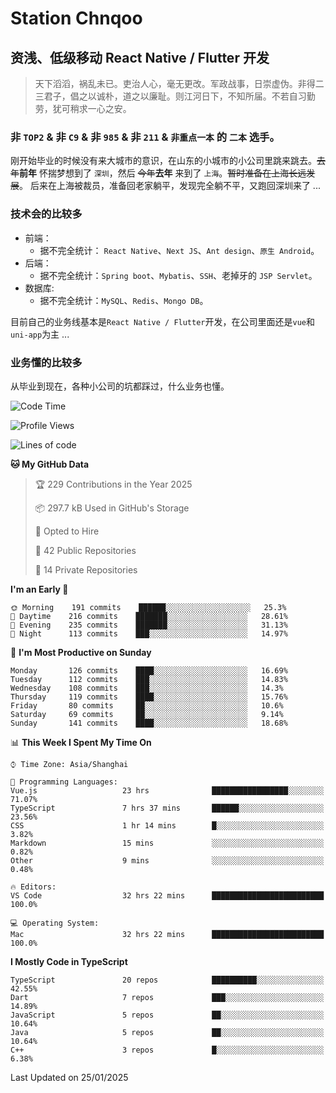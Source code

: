 # Station Chnqoo

## 资浅、低级移动 React Native / Flutter 开发

> 天下滔滔，祸乱未已。吏治人心，毫无更改。军政战事，日崇虚伪。非得二三君子，倡之以诚朴，道之以廉耻。则江河日下，不知所届。不若自习勤劳，犹可稍求一心之安。

### 非 `TOP2` & 非 `C9` & 非 `985` & 非 `211` & `非重点一本` 的 `二本` 选手。

刚开始毕业的时候没有来大城市的意识，在山东的小城市的小公司里跳来跳去。~~去年~~**前年** 怀揣梦想到了 `深圳`，然后 ~~今年~~**去年** 来到了 `上海`。~~暂时准备在上海长远发展~~。
后来在上海被裁员，准备回老家躺平，发现完全躺不平，又跑回深圳来了 ...

### 技术会的比较多

- 前端：
  - 据不完全统计： `React Native`、`Next JS`、`Ant design`、`原生 Android`。
- 后端：
  - 据不完全统计：`Spring boot`、`Mybatis`、`SSH`、老掉牙的 `JSP Servlet`。
- 数据库:
  - 据不完全统计：`MySQL`、`Redis`、`Mongo DB`。

目前自己的业务线基本是`React Native / Flutter`开发，在公司里面还是`vue`和`uni-app`为主 ...

### 业务懂的比较多

从毕业到现在，各种小公司的坑都踩过，什么业务也懂。

<!--START_SECTION:waka-->
![Code Time](http://img.shields.io/badge/Code%20Time-7%2C350%20hrs%2020%20mins-blue)

![Profile Views](http://img.shields.io/badge/Profile%20Views-0-blue)

![Lines of code](https://img.shields.io/badge/From%20Hello%20World%20I%27ve%20Written-494%20Thousand%20lines%20of%20code-blue)

**🐱 My GitHub Data** 

> 🏆 229 Contributions in the Year 2025
 > 
> 📦 297.7 kB Used in GitHub's Storage 
 > 
> 💼 Opted to Hire
 > 
> 📜 42 Public Repositories 
 > 
> 🔑 14 Private Repositories  
 > 
**I'm an Early 🐤** 

```text
🌞 Morning    191 commits    ██████░░░░░░░░░░░░░░░░░░░   25.3% 
🌆 Daytime    216 commits    ███████░░░░░░░░░░░░░░░░░░   28.61% 
🌃 Evening    235 commits    ███████░░░░░░░░░░░░░░░░░░   31.13% 
🌙 Night      113 commits    ███░░░░░░░░░░░░░░░░░░░░░░   14.97%

```
📅 **I'm Most Productive on Sunday** 

```text
Monday       126 commits    ████░░░░░░░░░░░░░░░░░░░░░   16.69% 
Tuesday      112 commits    ███░░░░░░░░░░░░░░░░░░░░░░   14.83% 
Wednesday    108 commits    ███░░░░░░░░░░░░░░░░░░░░░░   14.3% 
Thursday     119 commits    ████░░░░░░░░░░░░░░░░░░░░░   15.76% 
Friday       80 commits     ██░░░░░░░░░░░░░░░░░░░░░░░   10.6% 
Saturday     69 commits     ██░░░░░░░░░░░░░░░░░░░░░░░   9.14% 
Sunday       141 commits    ████░░░░░░░░░░░░░░░░░░░░░   18.68%

```


📊 **This Week I Spent My Time On** 

```text
⌚︎ Time Zone: Asia/Shanghai

💬 Programming Languages: 
Vue.js                   23 hrs              █████████████████░░░░░░░░   71.07% 
TypeScript               7 hrs 37 mins       ██████░░░░░░░░░░░░░░░░░░░   23.56% 
CSS                      1 hr 14 mins        █░░░░░░░░░░░░░░░░░░░░░░░░   3.82% 
Markdown                 15 mins             ░░░░░░░░░░░░░░░░░░░░░░░░░   0.82% 
Other                    9 mins              ░░░░░░░░░░░░░░░░░░░░░░░░░   0.48%

🔥 Editors: 
VS Code                  32 hrs 22 mins      █████████████████████████   100.0%

💻 Operating System: 
Mac                      32 hrs 22 mins      █████████████████████████   100.0%

```

**I Mostly Code in TypeScript** 

```text
TypeScript               20 repos            ██████████░░░░░░░░░░░░░░░   42.55% 
Dart                     7 repos             ███░░░░░░░░░░░░░░░░░░░░░░   14.89% 
JavaScript               5 repos             ██░░░░░░░░░░░░░░░░░░░░░░░   10.64% 
Java                     5 repos             ██░░░░░░░░░░░░░░░░░░░░░░░   10.64% 
C++                      3 repos             █░░░░░░░░░░░░░░░░░░░░░░░░   6.38%

```



 Last Updated on 25/01/2025
<!--END_SECTION:waka-->

<!---
ChenqiaoStation/ChenqiaoStation is a ✨ special ✨ repository because its `README.md` (this file) appears on your GitHub profile.
You can click the Preview link to take a look at your changes.
--->
